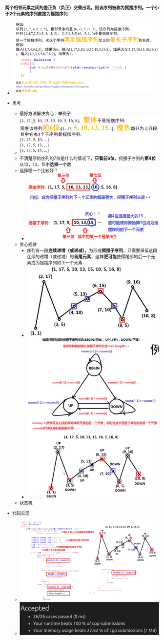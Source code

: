 #### 两个相邻元素之间的差正负（负正）交替出现，则该序列被称为摇摆序列。一个小于2个元素的序列直接为摇摆序列

* ![image-20210719202335545](摇摆序列.assets/image-20210719202335545.png)

* 思考
  * 最好方法解决贪心：举例子
  * ![image-20210719202536228](摇摆序列.assets/image-20210719202536228.png)
  * 不清楚原始序列的7位是什么的情况下，**只看前6位**，摇摆子序列的**第4位**从10，13，15中**选择一个**数
  * 选择哪一个比较好？
    * ![image-20210719202911744](摇摆序列.assets/image-20210719202911744.png)
  * 贪心规律
    * 序列有一段**连续递增（或递减）**，为形成**摇摆子序列**，只需要保留这段连续的递增（或递减）的**首尾元素**，这样**更可能**使得尾部的后一个元素成为摇摆序列的下一个元素
    * ![image-20210719203121744](摇摆序列.assets/image-20210719203121744.png)
    * ![image-20210719204644644](摇摆序列.assets/image-20210719204644644.png)
  * 状态机
* 代码实现
  * ![image-20210719205640041](摇摆序列.assets/image-20210719205640041.png)
  * ![image-20210719205739833](摇摆序列.assets/image-20210719205739833.png)

